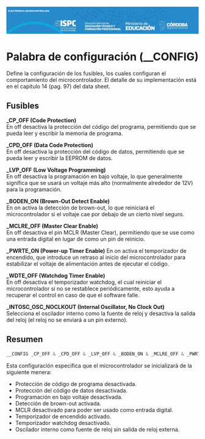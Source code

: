 ![LOGO IPSC-EM](../E.%20Assets/logo_ispc_em.png)

# **Palabra de configuración (__CONFIG)**  
Define la configuración de los fusibles, los cuales configuran el comportamiento del microcontrolador. El detalle de su implementación está en el capítulo 14 (pag. 97) del data sheet. 
## **Fusibles**  
**_CP_OFF (Code Protection)**  
En off desactiva la protección del código del programa, permitiendo que se pueda leer y escribir la memoria de programa.  
  
**_CPD_OFF (Data Code Protection)**  
En off desactiva la protección del código de datos, permitiendo que se pueda leer y escribir la EEPROM de datos.  
  
**_LVP_OFF (Low Voltage Programming)**  
En off desactiva la programación en bajo voltaje, lo que generalmente significa que se usará un voltaje más alto (normalmente alrededor de 12V) para la programación.  
  
**_BODEN_ON (Brown-Out Detect Enable)**  
En on activa la detección de brown-out, lo que reiniciará el microcontrolador si el voltaje cae por debajo de un cierto nivel seguro.  
  
**_MCLRE_OFF (Master Clear Enable)**  
En off desactiva el pin MCLR (Master Clear), permitiendo que se use como una entrada digital en lugar de como un pin de reinicio.  
  
**_PWRTE_ON (Power-up Timer Enable)** 
En on activa el temporizador de encendido, que introduce un retraso al inicio del microcontrolador para estabilizar el voltaje de alimentación antes de ejecutar el código.  
  
**_WDTE_OFF (Watchdog Timer Enable)**  
En off desactiva el temporizador watchdog, el cual reiniciar el microcontrolador si no se restablece periódicamente, esto ayuda a recuperar el control en caso de que el software falle.  
  
**_INTOSC_OSC_NOCLKOUT (Internal Oscillator, No Clock Out)**  
Selecciona el oscilador interno como la fuente de reloj y desactiva la salida del reloj (el reloj no se enviará a un pin externo). 
  
## **Resumen**  
```asm
__CONFIG _CP_OFF & _CPD_OFF & _LVP_OFF & _BODEN_ON & _MCLRE_OFF & _PWRTE_ON & _WDTE_OFF & _INTOSC_OSC_NOCLKOUT  
```
Esta configuración especifica que el microcontrolador se inicializará de la siguiente menera:  
 - Protección de código de programa desactivada.  
 - Protección del código de datos desactivada.  
 - Programación en bajo voltaje desactivada.  
 - Detección de brown-out activada.  
 - MCLR desactivado para poder ser usado como entrada digital.  
 - Temporizador de encendido activado.  
 - Temporizador watchdog desactivado.  
 - Oscilador interno como fuente de reloj sin salida de reloj externa.